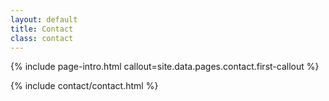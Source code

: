 ```yaml
---
layout: default
title: Contact
class: contact
---
```


{% include page-intro.html callout=site.data.pages.contact.first-callout %}

{% include contact/contact.html %}